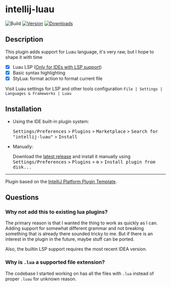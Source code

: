 # intellij-luau

![Build](https://github.com/AleksandrSl/intellij-luau/workflows/Build/badge.svg)
[![Version](https://img.shields.io/jetbrains/plugin/v/24957-luau.svg)](https://plugins.jetbrains.com/plugin/24957-luau)
[![Downloads](https://img.shields.io/jetbrains/plugin/d/24957-luau.svg)](https://plugins.jetbrains.com/plugin/24957-luau)

## Description
<!-- Plugin description -->
This plugin adds support for Luau language, it's very raw, but I hope to shape it with time

- [x] Luau LSP ([Only for IDEs with LSP support](https://plugins.jetbrains.com/docs/intellij/language-server-protocol.html#supported-ides))
- [x] Basic syntax highlighting
- [x] StyLua: format action to format current file

Visit Luau settings for LSP and other tools configuration `File | Settings | Languages & Frameworks | Luau`

<!-- Plugin description end -->

## Installation

- Using the IDE built-in plugin system:
  
  <kbd>Settings/Preferences</kbd> > <kbd>Plugins</kbd> > <kbd>Marketplace</kbd> > <kbd>Search for "intellij-luau"</kbd> >
  <kbd>Install</kbd>
  
- Manually:

  Download the [latest release](https://github.com/AleksandrSl/intellij-luau/releases/latest) and install it manually using
  <kbd>Settings/Preferences</kbd> > <kbd>Plugins</kbd> > <kbd>⚙️</kbd> > <kbd>Install plugin from disk...</kbd>

---
Plugin based on the [IntelliJ Platform Plugin Template][template].

[template]: https://github.com/JetBrains/intellij-platform-plugin-template
[docs:plugin-description]: https://plugins.jetbrains.com/docs/intellij/plugin-user-experience.html#plugin-description-and-presentation

## Questions

### Why not add this to existing lua plugins? 
The primary reason is that I wanted the thing to work as quickly as I can. 
Adding support for somewhat different grammar and not breaking something that is already there sounded tricky to me.
But if there is an interest in the plugin in the future, maybe stuff can be ported.

Also, the builtin LSP support requires the most recent IDEA version. 

### Why is `.lua` a supported file extension? 
The codebase I started working on has all the files with `.lua` instead of proper `.luau` for unknown reason.
